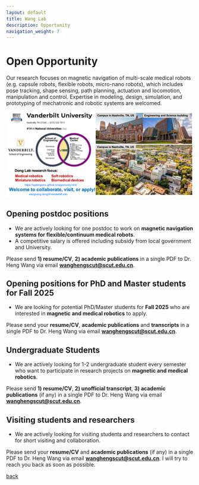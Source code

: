 ```yaml
---
layout: default
title: Wang Lab
description: Opportunity
navigation_weight: 7
---
```


# Open Opportunity
​Our research focuses on magnetic navigation of multi-scale medical robots (e.g. capsule robots, flexible robots, micro-nano robots), which includes pose tracking, shape sensing, path planning, actuation and locomotion, manipulation and control. Expertise in modeling, design, simulation, and prototyping of mechatronic and robotic systems are welcomed.

![openning](vanderbilt_ad.png) 


## Opening postdoc positions
* We are actively looking for one postdoc to work on **magnetic navigation systems for flexible/continuum medical robots**.
* A competitive salary is offered including subsidy from local government and University.

Please send **1) resume/CV**, **2) academic publications** in a single PDF to Dr. Heng Wang via email **wanghengscut@scut.edu.cn**.

## Opening positions for PhD and Master students for Fall 2025
* We are looking for potential PhD/Master students for **Fall 2025** who are interested in **magnetic and medical robotics** to apply. 

Please send your **resume/CV**, **academic publications** and **transcripts** in a single PDF to Dr. Heng Wang via email **wanghengscut@scut.edu.cn**.  

## Undergraduate Students
* We are actively looking for 1-2 undergraduate student every semester who want to participate in research projects on **magnetic and medical robotics**.

Please send **1) resume/CV**, **2) unofficial transcript**, **3) academic publications** (if any) in a single PDF to Dr. Heng Wang via email **wanghengscut@scut.edu.cn**. 


## Visiting students and researchers
* We are actively looking for visiting students and researchers to contact for short visiting and collaboration.

Please send your **resume/CV** and **academic publications** (if any) in a single PDF to Dr. Heng Wang via email **wanghengscut@scut.edu.cn**. I will try to reach you back as soon as possible.

[back](./)
